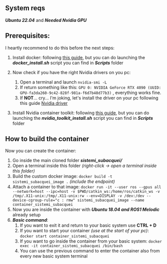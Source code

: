 ## System reqs
***Ubuntu 22.04*** and 
***Needed Nvidia GPU***

## Prerequisites:
I heartly recommend to do this before the next steps:
  1) Install docker: following [this guide](https://www.digitalocean.com/community/tutorials/how-to-install-and-use-docker-on-ubuntu-22-04), but you can do launching the ***docker_install.sh*** script you can find in ***Scripts*** folder
  2) Now check if you have the right Nvidia drivers on you pc:
       1) Open a terminal and launch ```nvidia-smi -L```
       2) If return something like this: ```GPU 0: NVIDIA GeForce RTX 4090 (UUID: GPU-fa3da260-9c42-828f-981a-f6d7b48d77b3)``` , everything works fine.
       3) If **NOT**... cry... I'm joking, let's install the driver on your pc following this guide [Nvidia driver](https://www.nvidia.it/Download/index.aspx?lang=it)
       
  3) Install Nvidia container toolkit: following [this guide](https://docs.nvidia.com/datacenter/cloud-native/container-toolkit/latest/install-guide.html), but you can do launching the ***nvidia_toolkit_install.sh*** script you can find in ***Scripts*** folder

## How to build the container
Now you can create the container:
  1) Go inside the main cloned folder ***sistemi_subacquei/***
  2) Open a terminal inside this folder *(right-click -> open a terminal inside this folder)*
  3) Build the custom docker image: ```docker build -t sistemi_subacquei_image .``` *(include the endpoint)*
  4) Attach a container to that image: ```docker run -it --user ros --gpus all --network=host --ipc=host -v $PWD/catkin_ws:/home/ros/catkin_ws -v /tmp/.X11-unix:/tmp/.X11-unix:rw --env=DISPLAY -v /dev:/dev --device-cgroup-rule="c : rmw" sistemi_subacquei_image --name container_sistemi_subacquei``` 
  5) Now you are inside the container with ***Ubuntu 18.04 and ROS1 Melodic*** already setup
  6) ***Basic command***:
     1) If you want to exit it and return to your basic system use **CTRL + D**
     2)  If you want to start your container *(use at the start of your pc)*: ```docker start container_sistemi_subacquei```
     3)  If you want to go inside the container from your basic system: ```docker exec -it container_sistemi_subacquei /bin/bash```
     4)  You can use the previous command to enter the container also from every new basic system terminal

